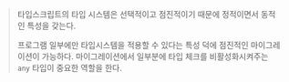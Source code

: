 > 타입스크립트의 타입 시스템은 선택적이고 점진적이기 때문에 정적이면서 동적인 특성을 갖는다.
>
> 프로그램 일부에만 타입시스템을 적용할 수 있다는 특성 덕에 점진적인 마이그레이션이 가능하다.
> 마이그레이션에서 일부분에 타입 체크를 비활성화시켜주는 `any` 타입이 중요한 역할을 한다.
